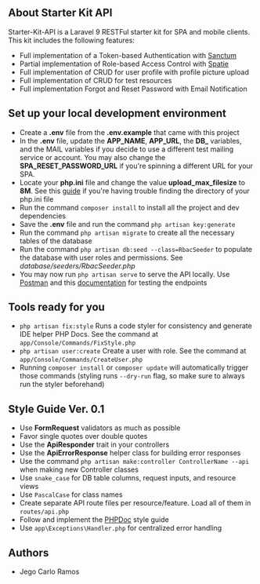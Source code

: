 ## About Starter Kit API

Starter-Kit-API is a Laravel 9 RESTFul starter kit for SPA and mobile clients. This kit includes the following features:
- Full implementation of a Token-based Authentication with [Sanctum](https://laravel.com/docs/9.x/sanctum)
- Partial implementation of Role-based Access Control with [Spatie](https://spatie.be/docs/laravel-permission/v5/introduction)
- Full implementation of CRUD for user profile with profile picture upload
- Full implementation of CRUD for test resources
- Full implementation Forgot and Reset Password with Email Notification

## Set up your local development environment
- Create a **.env** file from the **.env.example** that came with this project
- In the **.env** file, update the **APP_NAME**, **APP_URL**, the **DB_** variables, and the MAIL variables if you decide to use a different test mailing service or account. You may also change the **SPA_RESET_PASSWORD_URL** if you're spinning a different URL for your SPA.
- Locate your **php.ini** file and change the value **upload_max_filesize** to **8M**. See this [guide](https://devanswers.co/ubuntu-php-php-ini-configuration-file/) if you're having trouble finding the directory of your php.ini file
- Run the command `composer install`  to install all the project and dev dependencies
- Save the **.env** file and run the command `php artisan key:generate`
- Run the command `php artisan migrate` to create all the necessary tables of the database
- Run the command `php artisan db:seed --class=RbacSeeder` to populate the database with user roles and permissions. See *database/seeders/RbacSeeder.php*
- You may now run `php artisan serve` to serve the API locally. Use [Postman](https://www.postman.com/downloads/) and this [documentation](https://google.com) for testing the endpoints

## Tools ready for you
- `php artisan fix:style` Runs a code styler for consistency and generate IDE helper PHP Docs. See the command at `app/Console/Commands/FixStyle.php`
- `php artisan user:create` Create a user with role. See the command at `app/Console/Commands/CreateUser.php`
- Running `composer install` or `composer update` will automatically trigger those commands (styling runs `--dry-run` flag, so make sure to always run the styler beforehand)

## Style Guide Ver. 0.1
- Use **FormRequest** validators as much as possible
- Favor single quotes over double quotes
- Use the **ApiResponder** trait in your controllers
- Use the **ApiErrorResponse** helper class for building error responses
- Use the command `php artisan make:controller ControllerName --api` when making new Controller classes
- Use `snake_case` for DB table columns, request inputs, and resource views
- Use `PascalCase` for class names
- Create separate API route files per resource/feature. Load all of them in `routes/api.php`
- Follow and implement the [PHPDoc](https://docs.phpdoc.org/3.0/guide/guides/docblocks.html) style guide
- Use `app\Exceptions\Handler.php` for centralized error handling


## Authors

- Jego Carlo Ramos
